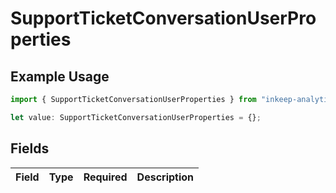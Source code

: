 # SupportTicketConversationUserProperties

## Example Usage

```typescript
import { SupportTicketConversationUserProperties } from "inkeep-analytics-typescript/models/components";

let value: SupportTicketConversationUserProperties = {};
```

## Fields

| Field       | Type        | Required    | Description |
| ----------- | ----------- | ----------- | ----------- |